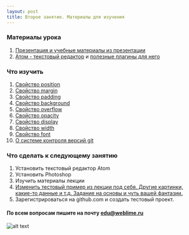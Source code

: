 ```yaml
---
layout: post
title: Второе занятие. Материалы для изучения
---
```

### Материалы урока
1. [Презентация и учебные материалы из презентации](https://github.com/DonRai/frontend-school)
2. [Атом - текстовый редактор](https://atom.io/)  и [полезные плагины для него](https://ymatuhin.ru/tools/atom_packages_1/)

### Что изучить
1. [Свойство position](http://htmlbook.ru/css/position)
2. [Свойство margin](http://htmlbook.ru/css/margin)
2. [Свойство padding](http://htmlbook.ru/css/padding)
3. [Свойство background](http://htmlbook.ru/css/background)
4. [Свойство overflow](http://htmlbook.ru/css/overflow)
5. [Свойство opacity](http://htmlbook.ru/css/opacity)
6. [Свойство display](http://htmlbook.ru/css/display)
7. [Свойство width](http://htmlbook.ru/css/width)
8. [Свойство font](http://htmlbook.ru/css/font)
9. [О системе контроля версий git](https://git-scm.com/book/ru/v1/%D0%92%D0%B2%D0%B5%D0%B4%D0%B5%D0%BD%D0%B8%D0%B5-%D0%9E-%D0%BA%D0%BE%D0%BD%D1%82%D1%80%D0%BE%D0%BB%D0%B5-%D0%B2%D0%B5%D1%80%D1%81%D0%B8%D0%B9)

### Что сделать к следующему занятию
1. Установить текстовый редактор Atom
2. Установить Photoshop
3. Изучить материалы лекции
4. [Изменить тестовый пример из лекции под себя. Другие картинки, какие-то данные и т.д. Задание на основы и чуть вашей фантазии.](https://github.com/DonRai/frontend-school/tree/master/lesson-2/demo-5)
5. Зарегистрироваться на github.com и создать тестовый проект.

#### По всем вопросам пишите на почту [edu@weblime.ru](edu@weblime.ru)

![alt text](https://weblime.ru/resize/blog-image-from-full-to-view-f-350fbb532ff6f2f5.jpg)

